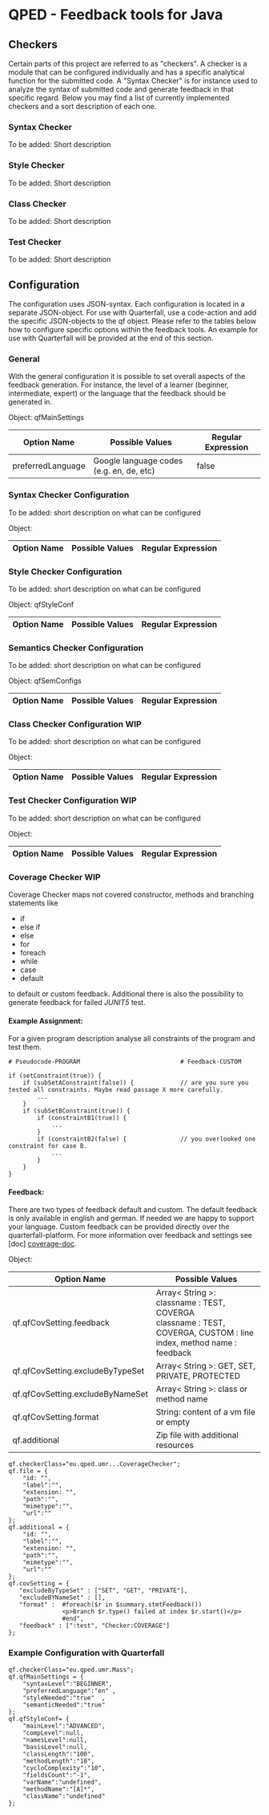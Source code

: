 QPED - Feedback tools for Java
========================

## Checkers
Certain parts of this project are referred to as "checkers".
A checker is a module that can be configured individually and has a specific analytical function for the submitted code.
A "Syntax Checker" is for instance used to analyze the syntax of submitted code and generate feedback in that specific regard.
Below you may find a list of currently implemented checkers and a sort description of each one.

### Syntax Checker
To be added: Short description

### Style Checker
To be added: Short description

### Class Checker
To be added: Short description

### Test Checker
To be added: Short description

Configuration
------------
The configuration uses JSON-syntax.
Each configuration is located in a separate JSON-object.
For use with Quarterfall, use a code-action and add the specific JSON-objects to the qf object.
Please refer to the tables below how to configure specific options within the feedback tools.
An example for use with Quarterfall will be provided at the end of this section.

### General
With the general configuration it is possible to set overall aspects of the feedback generation.
For instance, the level of a learner (beginner, intermediate, expert) or the language that the feedback should be generated in.

Object: qfMainSettings

| Option Name | Possible Values | Regular Expression |
| ------ | --------------- | ----- |
| preferredLanguage | Google language codes (e.g. en, de, etc)| false |


### Syntax Checker Configuration
To be added: short description on what can be configured

Object: 

| Option Name | Possible Values | Regular Expression |
| ------ | --------------- | ----- |

### Style Checker Configuration
To be added: short description on what can be configured

Object: qfStyleConf

| Option Name | Possible Values | Regular Expression |
| ------ | --------------- | ----- |

### Semantics Checker Configuration
To be added: short description on what can be configured

Object: qfSemConfigs

| Option Name | Possible Values | Regular Expression |
| ------ | --------------- | ----- |

### Class Checker Configuration WIP
To be added: short description on what can be configured

Object: 

| Option Name | Possible Values | Regular Expression |
| ------ | --------------- | ----- |

### Test Checker Configuration WIP
To be added: short description on what can be configured

Object: 

| Option Name | Possible Values | Regular Expression |
| ------ | --------------- | ----- |


### Coverage Checker WIP
Coverage Checker maps not covered constructor, methods and branching statements like

- if 
- else if
- else
- for 
- foreach
- while 
- case
- default

to default or custom feedback. Additional there is also the possibility to generate feedback for failed *JUNIT5* test.

#### Example Assignment:
For a given program description analyse all constraints of the program and test them. 

``` 
# Pseudocode-PROGRAM                            # Feedback-CUSTOM

if (setConstraint(true)) {                          
    if (subSetAConstraint(false)) {             // are you sure you tested all constraints. Maybe read passage X more carefully. 
        ... 
    }
    if (subSetBConstraint(true)) {
        if (constraintB1(true)) {               
            ...
        }
        if (constraintB2(false) {               // you overlooked one constraint for case B.
            ...
        }
    }
}
```
[coverage-doc]: checkers/coverage/doc.md
#### Feedback:
There are two types of feedback default and custom.
The default feedback is only available in english and german. 
If needed we are happy to support your language.
Custom feedback can be provided directly over the quarterfall-platform.
For more information over feedback and settings see [doc] [coverage-doc].


Object:

| Option Name                      | Possible Values                                                                                                            | 
|----------------------------------|----------------------------------------------------------------------------------------------------------------------------|
| qf.qfCovSetting.feedback         | Array< String >:<br> classname : TEST, COVERGA <br> classname : TEST, COVERGA, CUSTOM : line index, method name : feedback |
| qf.qfCovSetting.excludeByTypeSet | Array< String >: GET, SET, PRIVATE, PROTECTED                                                                              |
| qf.qfCovSetting.excludeByNameSet | Array< String >: class or method name                                                                                      |
| qf.qfCovSetting.format           | String: content of a vm file  or empty                                                                                     |
| qf.additional                    | Zip file with additional resources                                                                                         |                                                                                                                                             |

```
qf.checkerClass="eu.qped.umr...CoverageChecker";
qf.file = {
    "id: "",
	"label":"",
	"extension: "",
	"path":"",
	"mimetype":"",
	"url":""
};
qf.additional = {
    "id: "",
	"label":"",
	"extension: "",
	"path":"",
	"mimetype":"",
	"url":""
};
qf.covSetting = {
   "excludeByTypeSet" : ["SET", "GET", "PRIVATE"],
   "excludeBYNameSet" : [],
   "format" :  #foreach($r in $summary.stmtFeedback())
               <p>Branch $r.type() failed at index $r.start()</p>
               #end",
   "feedback" : [":test", "Checker:COVERAGE"] 
};

```


### Example Configuration with Quarterfall
```
qf.checkerClass="eu.qped.umr.Mass";
qf.qfMainSettings = {
    "syntaxLevel":"BEGINNER",
    "preferredLanguage":"en" ,
    "styleNeeded":"true"  ,
    "semanticNeeded":"true"  
};
qf.qfStyleConf= {
    "mainLevel":"ADVANCED",
    "compLevel":null,
    "namesLevel":null,
    "basisLevel":null,
    "classLength":"100",
    "methodLength":"10",
    "cycloComplexity":"10",
    "fieldsCount":"-1",
    "varName":"undefined",
    "methodName":"[A]*",
    "className":"undefined"
};
```